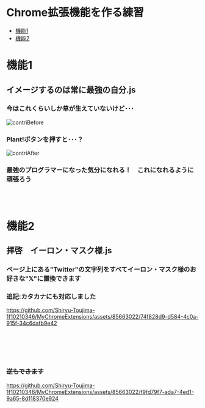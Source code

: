 # Chrome拡張機能を作る練習

- [機能1](#機能1)
- [機能2](#機能2)

# 機能1　

## イメージするのは常に最強の自分.js

### 今はこれくらいしか草が生えていないけど･･･

![contriBefore](https://github.com/Shiryu-Toujima-1f10210346/MyChromeExtensions/assets/85663022/f875088e-ee01-45f1-98ef-65c9ce0fcf36)


### Plant!ボタンを押すと･･･？　　　　　　　　　　　　　　　　　　　　　　　　　　　　　

![contriAfter](https://github.com/Shiryu-Toujima-1f10210346/MyChromeExtensions/assets/85663022/f2f36748-4fbf-4e2a-baf0-f9d5b5c10bc1)

### 最強のプログラマーになった気分になれる！　これになれるように頑張ろう　　

<br><br>

# 機能2

## 拝啓　イーロン・マスク様.js

### ページ上にある"Twitter"の文字列をすべてイーロン・マスク様のお好きな"𝕏"に置換できます　

### 追記:カタカナにも対応しました

https://github.com/Shiryu-Toujima-1f10210346/MyChromeExtensions/assets/85663022/74f828d9-d584-4c0a-915f-34c6dafb9e42

<br><br><br><br>

### ~~逆もできます~~

https://github.com/Shiryu-Toujima-1f10210346/MyChromeExtensions/assets/85663022/f9fd79f7-ada7-4ed1-9a65-8d118370e924
